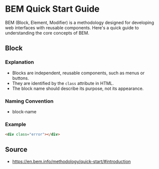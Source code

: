 # BEM Quick Start Guide

BEM (Block, Element, Modifier) is a methodology designed for developing web interfaces with reusable components. Here's a quick guide to understanding the core concepts of BEM.

## Block

### Explanation

- Blocks are independent, reusable components, such as menus or buttons.
- They are identified by the `class` attribute in HTML.
- The block name should describe its purpose, not its appearance.

### Naming Convention

- block-name

### Example

```html
<div class="error"></div>
```


## Source
- https://en.bem.info/methodology/quick-start/#introduction

